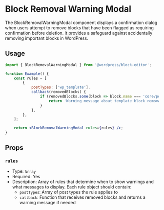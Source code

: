 # Block Removal Warning Modal

The BlockRemovalWarningModal component displays a confirmation dialog when users attempt to remove blocks that have been flagged as requiring confirmation before deletion. It provides a safeguard against accidentally removing important blocks in WordPress.

## Usage

```jsx
import { BlockRemovalWarningModal } from '@wordpress/block-editor';

function Example() {
    const rules = [
        {
            postTypes: ['wp_template'],
            callback(removedBlocks) {
                if (removedBlocks.some(block => block.name === 'core/post-content')) {
                    return 'Warning message about template block removal';
                }
            },
        },
    ];

    return <BlockRemovalWarningModal rules={rules} />;
}
```

## Props

### `rules`

-   Type: `Array`
-   Required: Yes
-   Description: Array of rules that determine when to show warnings and what messages to display. Each rule    object should contain:
    -   `postTypes`: Array of post types the rule applies to
    -   `callback`: Function that receives removed blocks and returns a warning message if needed
